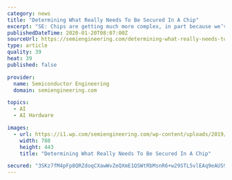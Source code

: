 ```yaml
---
category: news
title: "Determining What Really Needs To Be Secured In A Chip"
excerpt: "SE: Chips are getting much more complex, in part because we’ve run out of steam with Moore’s Law and in part because we are seeing so many new architectures with AI. Is it possible to secure all of those pieces? And is it even necessary? Ancajas: The more complexity in systems, the more assets that need to be protected. It’s not ..."
publishedDateTime: 2020-01-20T08:07:00Z
sourceUrl: https://semiengineering.com/determining-what-really-needs-to-be-secured-in-a-chip/
type: article
quality: 39
heat: 39
published: false

provider:
  name: Semiconductor Engineering
  domain: semiengineering.com

topics:
  - AI
  - AI Hardware

images:
  - url: https://i1.wp.com/semiengineering.com/wp-content/uploads/2019/08/Binary-CPU-iStock-901627692-07-24-19.jpg?fit=788%2C443&#038;ssl=1
    width: 788
    height: 443
    title: "Determining What Really Needs To Be Secured In A Chip"

secured: "3SKz7fM4pFp8QRZdoqCXawWvZeQXmE1QSWtRbMsnR6+w29STL5vlEAq9eAUS95tJcJcF1EwPmgbMsyXbtpuh4vN5xdgTIvzYl6tYnXuAJFBLsD5DK2u4iLXV2WXAsVN1jNtj8/ef7iX7ZUtYfd8jdtBbNXhxglqbEw+A1Bc76QQ4TV2JWmJwy6BDvQpnCdP1XaAezISoun/NKXI/u620iCRP0f1h49OQahvFzfye9IBrTprr9NzzdSXgQJHxGM/Y6i6i8IzlIoTnMfal357ItVMvk1anOYWp+s/+z44rv8rKRlwOW+SwtE5twM5zlvcg81hGytqBjKQvJ3pEVAWeQrENz8NG5yoVNs8C9Joby/HUD0/bprm3+0MRAkt7Oa93z4Xd2PHJoLcvUe2yvkUVXEhlk8kCjr7iV6yiF8/l8q0+oxnt+vbhDdEOaKViR7oxR3pqp/ptltnIDNuLYTX1OA==;Q7uxkHjiJ6j+sLrXE+B5XQ=="
---
```


